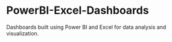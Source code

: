 # PowerBI-Excel-Dashboards
 Dashboards built using Power BI and Excel for data analysis and visualization.
